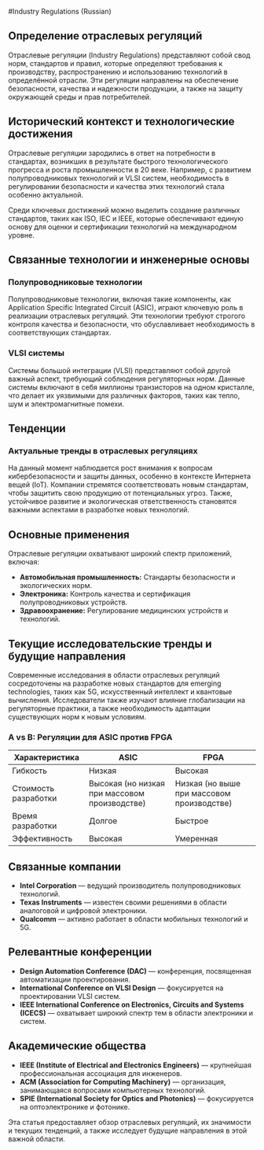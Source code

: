 #Industry Regulations (Russian)

## Определение отраслевых регуляций

Отраслевые регуляции (Industry Regulations) представляют собой свод норм, стандартов и правил, которые определяют требования к производству, распространению и использованию технологий в определённой отрасли. Эти регуляции направлены на обеспечение безопасности, качества и надежности продукции, а также на защиту окружающей среды и прав потребителей.

## Исторический контекст и технологические достижения

Отраслевые регуляции зародились в ответ на потребности в стандартах, возникших в результате быстрого технологического прогресса и роста промышленности в 20 веке. Например, с развитием полупроводниковых технологий и VLSI систем, необходимость в регулировании безопасности и качества этих технологий стала особенно актуальной.

Среди ключевых достижений можно выделить создание различных стандартов, таких как ISO, IEC и IEEE, которые обеспечивают единую основу для оценки и сертификации технологий на международном уровне.

## Связанные технологии и инженерные основы

### Полупроводниковые технологии

Полупроводниковые технологии, включая такие компоненты, как Application Specific Integrated Circuit (ASIC), играют ключевую роль в реализации отраслевых регуляций. Эти технологии требуют строгого контроля качества и безопасности, что обуславливает необходимость в соответствующих стандартах.

### VLSI системы

Системы большой интеграции (VLSI) представляют собой другой важный аспект, требующий соблюдения регуляторных норм. Данные системы включают в себя миллионы транзисторов на одном кристалле, что делает их уязвимыми для различных факторов, таких как тепло, шум и электромагнитные помехи.

## Тенденции

### Актуальные тренды в отраслевых регуляциях

На данный момент наблюдается рост внимания к вопросам кибербезопасности и защиты данных, особенно в контексте Интернета вещей (IoT). Компании стремятся соответствовать новым стандартам, чтобы защитить свою продукцию от потенциальных угроз. Также, устойчивое развитие и экологическая ответственность становятся важными аспектами в разработке новых технологий.

## Основные применения

Отраслевые регуляции охватывают широкий спектр приложений, включая:

- **Автомобильная промышленность:** Стандарты безопасности и экологических норм.
- **Электроника:** Контроль качества и сертификация полупроводниковых устройств.
- **Здравоохранение:** Регулирование медицинских устройств и технологий.

## Текущие исследовательские тренды и будущие направления

Современные исследования в области отраслевых регуляций сосредоточены на разработке новых стандартов для emerging technologies, таких как 5G, искусственный интеллект и квантовые вычисления. Исследователи также изучают влияние глобализации на регуляторные практики, а также необходимость адаптации существующих норм к новым условиям.

### A vs B: Регуляции для ASIC против FPGA

| Характеристика                  | ASIC                               | FPGA                               |
|----------------------------------|------------------------------------|------------------------------------|
| Гибкость                         | Низкая                             | Высокая                            |
| Стоимость разработки             | Высокая (но низкая при массовом производстве) | Низкая (но выше при массовом производстве) |
| Время разработки                 | Долгое                             | Быстрое                            |
| Эффективность                    | Высокая                            | Умеренная                          |

## Связанные компании

- **Intel Corporation** — ведущий производитель полупроводниковых технологий.
- **Texas Instruments** — известен своими решениями в области аналоговой и цифровой электроники.
- **Qualcomm** — активно работает в области мобильных технологий и 5G.

## Релевантные конференции

- **Design Automation Conference (DAC)** — конференция, посвященная автоматизации проектирования.
- **International Conference on VLSI Design** — фокусируется на проектировании VLSI систем.
- **IEEE International Conference on Electronics, Circuits and Systems (ICECS)** — охватывает широкий спектр тем в области электроники и систем.

## Академические общества

- **IEEE (Institute of Electrical and Electronics Engineers)** — крупнейшая профессиональная ассоциация для инженеров.
- **ACM (Association for Computing Machinery)** — организация, занимающаяся вопросами компьютерных технологий.
- **SPIE (International Society for Optics and Photonics)** — фокусируется на оптоэлектронике и фотонике.

Эта статья предоставляет обзор отраслевых регуляций, их значимости и текущих тенденций, а также исследует будущие направления в этой важной области.